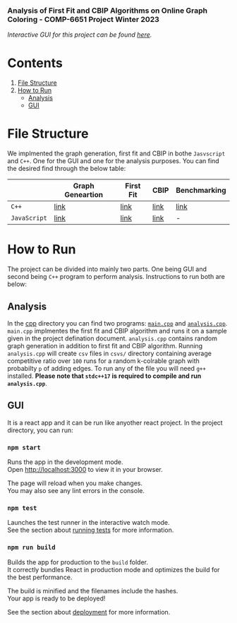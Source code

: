 ### Analysis of First Fit and CBIP Algorithms on Online Graph Coloring - COMP-6651 Project Winter 2023

*Interactive GUI for this project can be found [here](https://rushidonga.github.io/graph-coloring).* 

# Contents

1. [File Structure](#File-Structure)
2. [How to Run](#How-to-Run)
   - [Analysis](#Analysis) 
   - [GUI](#Animal-With-Attributes-2)


# File Structure

We implmented the graph generation, first fit and CBIP in bothe `Jasvscript` and `C++`. One for the GUI and one for the analysis purposes. You can find the desired find through the below table:

|              | Graph Geneartion | First Fit | CBIP     | Benchmarking |
|--------------|------------------|-----------|----------|--------------|
| `C++`        | [link](https://github.com/rushidonga/graph-coloring/blob/main/cpp/analysis.cpp#L176)         | [link](https://github.com/rushidonga/graph-coloring/blob/main/cpp/analysis.cpp#L77)  | [link](https://github.com/rushidonga/graph-coloring/blob/main/cpp/analysis.cpp#L107) | [link](https://github.com/rushidonga/graph-coloring/blob/main/cpp/analysis.cpp#L346)     |
| `JavaScript` | [link](https://github.com/rushidonga/graph-coloring/blob/main/src/generator.js#L22)         | [link](https://github.com/rushidonga/graph-coloring/blob/main/src/first_fit.js)  | [link](https://github.com/rushidonga/graph-coloring/blob/main/src/cbip.js) | -    |

# How to Run

The project can be divided into mainly two parts. One being GUI and second being `C++` program to perform analysis. Instructions to run both are below:

## Analysis

In the [cpp](https://github.com/rushidonga/graph-coloring/tree/main/cpp) directory you can find two programs: [`main.cpp`](https://github.com/rushidonga/graph-coloring/tree/main/cpp) and [`analysis.cpp`](https://github.com/rushidonga/graph-coloring/blob/main/cpp/analysis.cpp). `main.cpp` implmentes the first fit and CBIP algorithm and runs it on a sample given in the project defination document. `analysis.cpp` contains random graph generation in addition to first fit and CBIP algorithm. Running `analysis.cpp` will create `csv` files in `csvs/` directory containing average competitive ratio over `100` runs for a random k-colrable graph with probabilty `p` of adding edges. To run any of the file you will need `g++` installed. **Please note that `stdc++17` is required to compile and run `analysis.cpp`**.

## GUI

It is a react app and it can be run like anyother react project. In the project directory, you can run:

### `npm start`

Runs the app in the development mode.\
Open [http://localhost:3000](http://localhost:3000) to view it in your browser.

The page will reload when you make changes.\
You may also see any lint errors in the console.

### `npm test`

Launches the test runner in the interactive watch mode.\
See the section about [running tests](https://facebook.github.io/create-react-app/docs/running-tests) for more information.

### `npm run build`

Builds the app for production to the `build` folder.\
It correctly bundles React in production mode and optimizes the build for the best performance.

The build is minified and the filenames include the hashes.\
Your app is ready to be deployed!

See the section about [deployment](https://facebook.github.io/create-react-app/docs/deployment) for more information.

